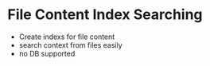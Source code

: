 # File Content Index Searching
<ul>
<li>Create indexs for file content</li>
<li>search context from files easily</li>
<li>no DB supported</li>
</ul>

